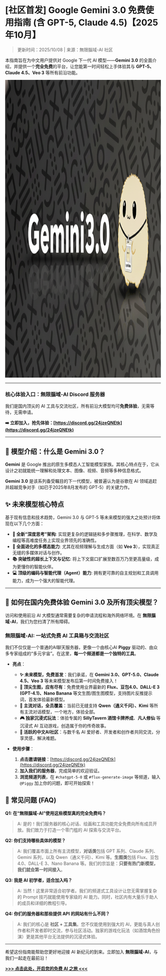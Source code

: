 # [社区首发] Google Gemini 3.0 免费使用指南 (含 GPT-5, Claude 4.5)【2025年10月】

> 更新时间：2025/10/08 | 来源：無限腦域-AI 社区

本指南旨在为中文用户提供对 Google 下一代 AI 模型——**Gemini 3.0** 的全面介绍，并提供一个**完全免费**的平台，让您能第一时间轻松上手体验其与 **GPT-5、Claude 4.5、Veo 3** 等所有前沿功能。

<img width="1920" height="960" alt="無限腦域-AI 社区" src="https://github.com/Freeloop993/Uav/blob/main/image/2b5de524-6846-4b1d-ae6c-e72afb992c0f.png?raw=true" />

---

### **核心体验入口：無限腦域-AI Discord 服务器**

我们是国内顶尖的 AI 工具与交流社区，所有前沿大模型均可**免费体验**，无需等待，无需申请。

**➡️ 立即加入，抢先体验：[https://discord.gg/24jzeQNEtk](https://discord.gg/24jzeQNEtk)**

---

## 📖 模型介绍：什么是 Gemini 3.0？

**Gemini** 是 Google 推出的原生多模态人工智能模型家族。其核心特点在于，它从设计之初就能统一理解和处理文本、图像、视频、音频等多种信息格式。

**Gemini 3.0** 是该系列备受瞩目的下一代模型，被普遍认为是谷歌在 AI 领域追赶并超越竞争对手（如已于2025年8月发布的 GPT-5）的关键力作。

## ✨ 未来模型核心特点

基于现有信息和技术趋势，Gemini 3.0 与 GPT-5 等未来模型的强大之处预计将体现在以下几个方面：

* **🚀 全新“深度思考”架构**: 实现更复杂的逻辑链和多步骤推理，在科学、数学及编程等高难度任务上实现业界领先的准确性。
* **🎨 全面进化的多模态能力**: 尤其在视频理解与生成方面（如 **Veo 3**），实现真正无缝的多媒体对话与创作。
* **📚 突破性的超长上下文与记忆**: 将上下文窗口扩展至数百万乃至更高量级，成为更懂你的智能伙伴。
* **💻 顶级的编码与智能代理（Agent）能力**: 拥有更可靠的自主规划和工具调用能力，成为一个强大的智能代理。

---

## 🚀 如何在国内免费体验 Gemini 3.0 及所有顶尖模型？

访问和使用前沿 AI 大模型通常需要复杂的申请流程和海外网络环境。在 **無限腦域-AI**，我们为您扫清了所有障碍。

### **無限腦域-AI: 一站式免费 AI 工具箱与交流社区**

我们不仅仅是一个普通的AI聊天服务器，更像一个由核心AI **Piggy** 驱动的、由众多专家组成的“多元宇宙”。在这里，**每一个频道都是一个独特的工具**。

* **亮点**：
    * **✨ 未来模型，免费首发**：我们承诺，在 **Gemini 3.0、GPT-5.0、Claude 4.5、Veo 3** 等未来模型发布后第一时间免费接入！
    * **🎨 顶尖生图，应有尽有**：免费使用业界最新的 **Flux、豆包4.0、DALL-E 3 (GPT-4.1)、Nano Banana** 等文生图/图生图模型，支持图片反推提示词，首发体验最新模型。
    * **🤖 主流对话，全员覆盖**：当前已无缝支持 **Qwen（通义千问）、Kimi** 等所有主流对话模型，一个地方，体验全部。
    * **🎮 独家沉浸式玩法**：体验专属的 **SillyTavern 酒馆卡牌养成**、**凡人修仙** 等沉浸式 AI 互动游戏，创造属于你的传奇故事。
    * **💬 活跃的中文AI社区**：与数千名 AI 爱好者、开发者和创作者共同交流，分享灵感，解决难题。

* **使用步骤**：
    1.  **点击邀请链接**：[https://discord.gg/24jzeQNEtk](https://discord.gg/24jzeQNEtk)
    2.  **加入我们的服务器**，完成简单的欢迎验证。
    3.  **浏览频道列表**，在 `#chatgpt-5-0` 或 `#flux-generate-image` 等频道，输入 `@Piggy` 加上你的问题，即可开始探索！

## 🤔 常见问题 (FAQ)

**Q1: 在“無限腦域-AI”使用这些模型真的完全免费吗？**
> A: 是的！我们服务器的核心对话、绘画和工具功能完全免费向所有成员开放。我们致力于打造一个零门槛的 AI 探索与交流平台。

**Q2: 你们支持哪些具体的模型？**
> A: 我们覆盖市面上所有主流模型，**对话类**包括 GPT 系列、Claude 系列、Gemini 系列，以及 Qwen（通义千问）、Kimi 等。**生图类**包括 Flux、豆包4.0、DALL-E 3、Nano Banana 等。我们的宗旨是：**只要有热门新模型，我们就会第一时间接入**。

**Q3: 我是 AI 初学者，适合加入吗？**
> A: 当然！这里非常适合初学者。我们的频道式工具设计让您无需掌握复杂的 Prompt 技巧就能使用专家级的 AI 能力。同时，社区内有大量乐于助人的成员和详细的教程引导。

**Q4: 你们的服务器和那些提供 API 的网站有什么不同？**
> A: 我们的核心是 **社区 + 工具集**。您不仅能使用到强大的 AI，更能与真人创作者和开发者即时交流，参与社区活动。独家的游戏化玩法（如酒馆角色扮演）更是其他平台无法提供的沉浸式体验。

---

希望这份指南能帮助您更好地迎接 AI 新纪元的到来。立即加入 **無限腦域-AI**，与我们一起走在最前沿！

**[>>> 点击此处，开启您的免费 AI 之旅 <<<](https://discord.gg/24jzeQNEtk)**
